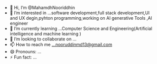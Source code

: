 - 👋 Hi, I’m @MahamdhNooriddhin
- 👀 I’m interested in ...software development,full stack development,UI and UX degin,pyhton programming,working on AI generative Tools ,AI engineer
- 🌱 I’m currently learning ...Computer Science and Engineering(Artificial intelligence and machine learning )
- 💞️ I’m looking to collaborate on ...
- 📫 How to reach me ...nooruddinmd13@gmail.com
- 😄 Pronouns: ...
- ⚡ Fun fact: ...

<!---
MahamdhNooriddhin/MahamdhNooriddhin is a ✨ special ✨ repository because its `README.md` (this file) appears on your GitHub profile.
You can click the Preview link to take a look at your changes.
--->
